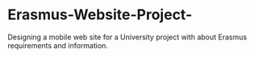 # Erasmus-Website-Project-
Designing a mobile web site for a University project with about Erasmus requirements and information.
